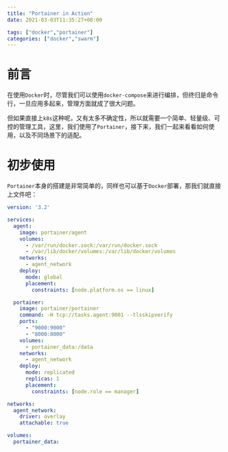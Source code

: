 ```yaml
---
title: "Portainer in Action"
date: 2021-03-03T11:35:27+08:00

tags: ["docker","portainer"]
categories: ["docker","swarm"]
---
```


# 前言

在使用``Docker``时，尽管我们可以使用``docker-compose``来进行编排，但终归是命令行，一旦应用多起来，管理方面就成了很大问题。

但如果直接上``k8s``这种呢，又有太多不确定性，所以就需要一个简单、轻量级、可控的管理工具，这里，我们使用了``Portainer``，接下来，我们一起来看看如何使用，以及不同场景下的适配。

# 初步使用

``Portainer``本身的搭建是非常简单的，同样也可以基于``Docker``部署，那我们就直接上文件吧：

```yaml
version: '3.2'

services:
  agent:
    image: portainer/agent
    volumes:
      - /var/run/docker.sock:/var/run/docker.sock
      - /var/lib/docker/volumes:/var/lib/docker/volumes
    networks:
      - agent_network
    deploy:
      mode: global
      placement:
        constraints: [node.platform.os == linux]

  portainer:
    image: portainer/portainer
    command: -H tcp://tasks.agent:9001 --tlsskipverify
    ports:
      - "9000:9000"
      - "8000:8000"
    volumes:
      - portainer_data:/data
    networks:
      - agent_network
    deploy:
      mode: replicated
      replicas: 1
      placement:
        constraints: [node.role == manager]

networks:
  agent_network:
    driver: overlay
    attachable: true

volumes:
  portainer_data:
```

